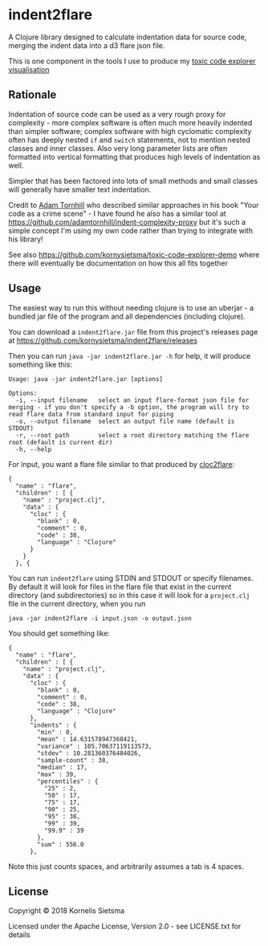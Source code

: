 # indent2flare

A Clojure library designed to calculate indentation data for source code,
merging the indent data into a d3 flare json file.

This is one component in the tools I use to produce my [toxic code explorer visualisation](https://github.com/kornysietsma/toxic-code-explorer-demo)

## Rationale

Indentation of source code can be used as a very rough proxy for complexity -
more complex software is often much more heavily indented than simpler software;
complex software with high cyclomatic complexity often has deeply nested `if` and
`switch` statements, not to mention nested classes and inner classes.  Also very
long parameter lists are often formatted into vertical formatting that produces
high levels of indentation as well.

Simpler that has been factored into lots of small methods and small classes will
generally have smaller text indentation.

Credit to [Adam Tornhill](https://github.com/adamtornhill) who described similar
approaches in his book "Your code as a crime scene" - I have found he also
has a similar tool at https://github.com/adamtornhill/indent-complexity-proxy but
it's such a simple concept I'm using my own code rather than trying to integrate
with his library!

See also https://github.com/kornysietsma/toxic-code-explorer-demo where
there will eventually be documentation on how this all fits together

## Usage

The easiest way to run this without needing clojure is to use an uberjar -
a bundled jar file of the program and all dependencies (including clojure).

You can download a `indent2flare.jar` file from this project's releases page
at https://github.com/kornysietsma/indent2flare/releases

Then you can run
`java -jar indent2flare.jar -h` for help, it will produce something like this:

```
Usage: java -jar indent2flare.jar [options]

Options:
  -i, --input filename   select an input flare-format json file for merging - if you don't specify a -b option, the program will try to read flare data from standard input for piping
  -o, --output filename  select an output file name (default is STDOUT)
  -r, --root path        select a root directory matching the flare root (default is current dir)
  -h, --help
```

For input, you want a flare file similar to that produced by [cloc2flare](https://github.com/kornysietsma/cloc2flare):
```
{
  "name" : "flare",
  "children" : [ {
    "name" : "project.clj",
    "data" : {
      "cloc" : {
        "blank" : 0,
        "comment" : 0,
        "code" : 38,
        "language" : "Clojure"
      }
    }
  }, {
```

You can run `indent2flare` using STDIN and STDOUT or specify filenames.  By default it
will look for files in the flare file that exist in the current directory (and subdirectories)
so in this case it will look for a `project.clj` file in the current directory,
when you run

`java -jar indent2flare -i input.json -o output.json`

You should get something like:
```
{
  "name" : "flare",
  "children" : [ {
    "name" : "project.clj",
    "data" : {
      "cloc" : {
        "blank" : 0,
        "comment" : 0,
        "code" : 38,
        "language" : "Clojure"
      },
      "indents" : {
        "min" : 0,
        "mean" : 14.631578947368421,
        "variance" : 105.70637119113573,
        "stdev" : 10.281360376484026,
        "sample-count" : 38,
        "median" : 17,
        "max" : 39,
        "percentiles" : {
          "25" : 2,
          "50" : 17,
          "75" : 17,
          "90" : 25,
          "95" : 38,
          "99" : 39,
          "99.9" : 39
        },
        "sum" : 556.0
      },
```

Note this just counts spaces, and arbitrarily assumes a tab is 4 spaces.

## License

Copyright © 2018 Kornelis Sietsma

Licensed under the Apache License, Version 2.0 - see LICENSE.txt for details
